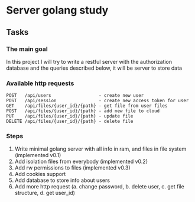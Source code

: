 # Server golang study
## Tasks

### The main goal
In this project I will try to write a restful server with the authorization database and the queries described below, 
it will be server to store data

### Available http requests
    POST   /api/users                  - create new user
    POST   /api/session                - create new access token for user
    GET    /api/files/{user_id}/{path} - get file from user files
    POST   /api/files/{user_id}/{path} - add new file to cloud
    PUT    /api/files/{user_id}/{path} - update file
    DELETE /api/files/{user_id}/{path} - delete file
### Steps
1. Write minimal golang server with all info in ram, and files in file system (implemented v0.1)
2. Add isolation files from everybody (implemented v0.2)
3. Add rw permissions to files (implemented v0.3)
4. Add cookies support
5. Add database to store info about users
6. Add more http request (a. change password, b. delete user, c. get file structure, d. get user_id)
